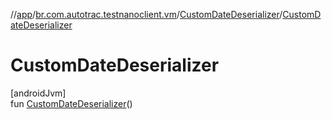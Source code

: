 //[app](../../../index.md)/[br.com.autotrac.testnanoclient.vm](../index.md)/[CustomDateDeserializer](index.md)/[CustomDateDeserializer](-custom-date-deserializer.md)

# CustomDateDeserializer

[androidJvm]\
fun [CustomDateDeserializer](-custom-date-deserializer.md)()
